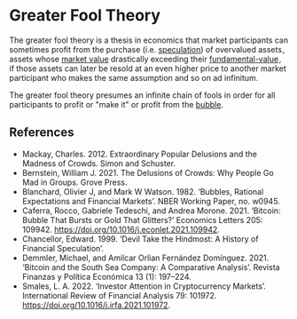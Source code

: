 # Greater Fool Theory
The greater fool theory is a thesis in economics that market participants can sometimes profit from the purchase (i.e. [speculation](speculation.md)) of overvalued assets ,  assets whose [market value](market-value.md) drastically exceeding their [fundamental-value](fundamental-value.md) ,  if those assets can later be resold at an even higher price to another market participant who makes the same assumption and so on ad infinitum.

The greater fool theory presumes an infinite chain of fools in order for all participants to profit or  "make it" or profit from the [bubble](bubble.md).

## References

* Mackay, Charles. 2012. Extraordinary Popular Delusions and the Madness of Crowds. Simon and Schuster.
* Bernstein, William J. 2021. The Delusions of Crowds: Why People Go Mad in Groups. Grove Press.
* Blanchard, Olivier J, and Mark W Watson. 1982. ‘Bubbles, Rational Expectations and Financial Markets’. NBER Working Paper, no. w0945.
* Caferra, Rocco, Gabriele Tedeschi, and Andrea Morone. 2021. ‘Bitcoin: Bubble That Bursts or Gold That Glitters?’ Economics Letters 205: 109942. https://doi.org/10.1016/j.econlet.2021.109942.
* Chancellor, Edward. 1999. ‘Devil Take the Hindmost: A History of Financial Speculation’.
* Demmler, Michael, and Amilcar Orlian Fernández Domínguez. 2021. ‘Bitcoin and the South Sea Company: A Comparative Analysis’. Revista Finanzas y Política Económica 13 (1): 197–224.
* Smales, L. A. 2022. ‘Investor Attention in Cryptocurrency Markets’. International Review of Financial Analysis 79: 101972. https://doi.org/10.1016/j.irfa.2021.101972.
